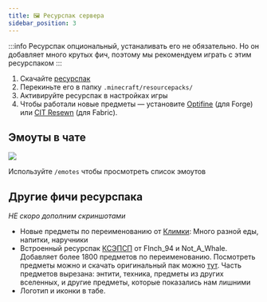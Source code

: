 ```yaml
---
title: 🖼 Ресурспак сервера
sidebar_position: 3
---
```


:::info
Ресурспак опциональный, устаналивать его не обязательно. Но он добавляет много крутых фич, поэтому мы рекомендуем играть с этим ресурспаком
:::

1.  Скачайте [ресурспак](https://esme.team/zalupa/download/esmepack.zip)
2.  Перекиньте его в папку `.minecraft/resourcepacks/`
3.  Активируйте ресурспак в настройках игры
4.  Чтобы работали новые предметы — установите [Optifine](https://optifine.net/home) (для Forge) или [CIT Resewn](https://www.curseforge.com/minecraft/mc-mods/cit-resewn) (для Fabric).

## Эмоуты в чате

![](https://rp.plo.su/imageProxy?imageUrl=https://github.com/plasmoapp/plasmo-rp-wiki/blob/main/assets/resources/emotes.webp?raw=true)

Используйте `/emotes` чтобы просмотреть список эмоутов

## Другие фичи ресурспака

_НЕ скоро дополним скриншотами_

-   Новые предметы по переименованию от [Климки](https://vk.com/klimker211): Много разной еды, напитки, наручники
-   Встроенный ресурспак [КСЭПСП](https://vk.com/ksepsp) от FInch_94 и Not_A_Whale. Добавляет более 1800 предметов по переименованию. Посмотреть предметы можно и скачать оригинальный пак можно [тут](https://drive.google.com/file/d/1zOkplWss9fNXjJ9LWfUR0NQ5dT_SkdFY/view). Часть предметов вырезана: энтити, техника, предметы из других вселенных, и другие предметы, которые показались нам лишними
-   Логотип и иконки в табе.

